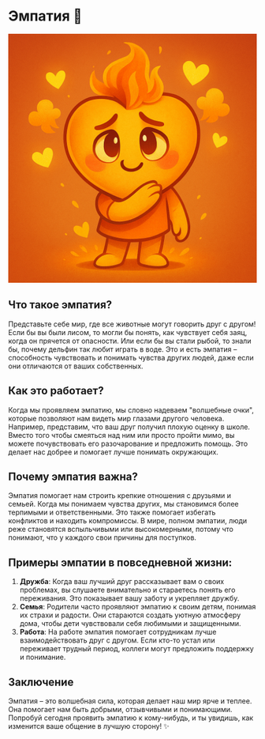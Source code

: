 # **Эмпатия** 🌟

![Персонаж](/WORK/life/personal_qualities/data/pictures/Эмпатия.png)

## Что такое эмпатия?

Представьте себе мир, где все животные могут говорить друг с другом! Если бы вы были лисом, то могли бы понять, как чувствует себя заяц, когда он прячется от опасности. Или если бы вы стали рыбой, то знали бы, почему дельфин так любит играть в воде. Это и есть эмпатия – способность чувствовать и понимать чувства других людей, даже если они отличаются от ваших собственных.

## Как это работает?

Когда мы проявляем эмпатию, мы словно надеваем "волшебные очки", которые позволяют нам видеть мир глазами другого человека. Например, представим, что ваш друг получил плохую оценку в школе. Вместо того чтобы смеяться над ним или просто пройти мимо, вы можете почувствовать его разочарование и предложить помощь. Это делает нас добрее и помогает лучше понимать окружающих.

## Почему эмпатия важна?

Эмпатия помогает нам строить крепкие отношения с друзьями и семьей. Когда мы понимаем чувства других, мы становимся более терпимыми и ответственными. Это также помогает избегать конфликтов и находить компромиссы. В мире, полном эмпатии, люди реже становятся вспыльчивыми или высокомерными, потому что понимают, что у каждого свои причины для поступков.

## Примеры эмпатии в повседневной жизни:

1. **Дружба**: Когда ваш лучший друг рассказывает вам о своих проблемах, вы слушаете внимательно и стараетесь понять его переживания. Это показывает вашу заботу и укрепляет дружбу.
2. **Семья**: Родители часто проявляют эмпатию к своим детям, понимая их страхи и радости. Они стараются создать уютную атмосферу дома, чтобы дети чувствовали себя любимыми и защищенными.
3. **Работа**: На работе эмпатия помогает сотрудникам лучше взаимодействовать друг с другом. Если кто-то устал или переживает трудный период, коллеги могут предложить поддержку и понимание.

## Заключение

Эмпатия – это волшебная сила, которая делает наш мир ярче и теплее. Она помогает нам быть добрыми, отзывчивыми и понимающими. Попробуй сегодня проявить эмпатию к кому-нибудь, и ты увидишь, как изменится ваше общение в лучшую сторону! ✨